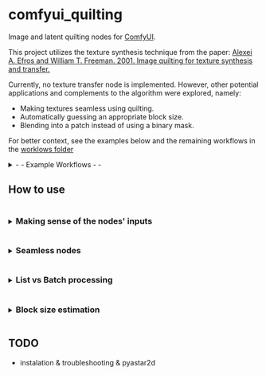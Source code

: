 # comfyui_quilting

Image and latent quilting nodes for [ComfyUI](https://github.com/comfyanonymous/ComfyUI).

This project utilizes the texture synthesis technique from the paper: [Alexei A. Efros and William T. Freeman. 2001. Image quilting for texture synthesis and transfer.](https://doi.org/10.1145/383259.383296)

Currently, no texture transfer node is implemented. However, other potential applications and complements to the algorithm were explored, namely:

* Making textures seamless using quilting.
* Automatically guessing an appropriate block size.
* Blending into a patch instead of using a binary mask.

For better context, see the examples below and the remaining workflows in the [worklows folder](workflows/)

<details>
<summary> - - Example Workflows - -  </summary>

### Image quilting example workflow
![image quilting workflow](workflows/image_quilting.png)


### Vertically seamless texture example workflow
![latent quilting workflow](workflows/seamless%20image%20SB%20plus%20seamless%20sampling.png)
</details>


## How to use

<details>
<summary><h3  style="display:inline-block"> Making sense of the nodes' inputs </h3></summary>

_________________________
###  block_size

**The size of the blocks is given in pixels for images; for latent images, use the number of pixels divided by 8 instead.**

Block size impacts both the synthesis time and the seamlessness of the generated texture.

Larger blocks can speed up the generation process because fewer blocks are required to cover the same area, and the patch search area is reduced. However, achieving seamless generation involves careful consideration of block size.

If the block size is too small, it may struggle to adequately cover different patterns, leading to issues with texture continuity. Conversely, if the block size is too large, there may not be enough addressable area to properly cover an entire pattern or its variations, potentially resulting in noticeable seams or repetitions.

**To address this challenge, all image nodes allow for the block size to be defined automatically by setting block_size to values within the range of [-1, 2]. The meanings of these values are as follows:**

* -1: Uses the same logic as the **Guess Nice Block Size** node with the option **simple_and_fast** enabled, which uses a quick estimation.
* 0: Similar to the previous option, but **simple_and_fast** is disabled. 
* 1: Sets block size to 1/3 of the texture shortest edge length. A likely decent block size without needing to readjust the value when changing texture and not prone to algorithmic swings. 
* 2: Sets block size to 3/4 of the texture shortest edge length. If you need a quick generation or handle a considerably large portion of the texture when running a seamless node but don't want to set the block size manually.  

When a batch of images is provided, a separate block size guess is computed for each image individually.

Note that the guessed block sizes are recalculated each time and are not stored for future executions. If caching is important, you can use the **Guess Nice Block Size** node instead. However, be aware that this node will not calculate individual block sizes for each image in a batch; it will only inspect the first image.

_________________________
### overlap


Given as a percentage, indicates the portion of the block that overlaps with the next block when stitching.

_________________________
### tolerance

When stitching, tolerance defines the margin of acceptable patches.

- Lower tolerance: Selects sets of patches that better fit their neighborhood but may result in too much repetition.
- Higher tolerance: Avoids repetition but may generate some not-so-seamless transitions between patches.

A tolerance of 1 allows for the selection of patches with an error value up to twice the minimum error, where the minimum error is defined as the error of the most seamless patch. The selection among these patches is random.

Perhaps counterintuitively, **a very low tolerance can sometimes hinder the generation of a seamless texture**. This occurs because patch selection becomes too restrictive, resulting in the lookup texture being output as is. This can lead the generation towards the lookup texture's edges, which may create discontinuities. This is especially important to consider when using small lookup textures relative to the block and generation sizes.

_________________________
### parallelization_lvl (Parallelization Level)
Controls the level of parallel processing during the generation.

* 0: Runs the algorithm sequentially (no parallelization).

* 1: Segments the generation into 4 quadrants, which are generated in parallel.

* 2 or more: Generally not recommended for most use cases as it can be slower than using a lower parallelization level. Consider this setting for larger generations and patches, and also account for the available CPU cores.

    When using a parallelization level of 2 or more:

    * Each quadrant's process will use a number of subprocesses equal to the parallelization level to generate that quadrant. 
    * The generation is done via cascading rows, where a row can only be generated to the same extent as the previous row. Consequently, a process may stay idle waiting for the previous row generation to advance. 

<details>
<summary> - - Parallel generation diagram - - </summary>

![parallel_generation_visualization](./documentation/quilting_parallel.jpg)

</details> <br>

**Changing the parallelization level will affect the output!**

The sides where the overlap occurs differ for each quadrant, 
so it is not possible to reproduce the same result as the sequential algorithm. Higher levels of parallelization do not suffer from this problem conceptually, 
however the current implementation won't generate the same output.

_________________________
### version

The version parameter affects only patch search and selection. For better performance, it is recommended to use a version above zero. The behaviors for each version are as follows:

* 0: Uses the original jena2020 implementation with numpy, calculating the mean of squared differences for each overlapping section and summing these results. This option provides the same results as version 1.0.0.

* 1: Similar to version 0 but utilizes OpenCV's matchTemplate with the TM_SQDIFF option, improving performance.

* 2: Builds on version 1 by using the maximum error of all overlapping sections to minimize worst-case edges. For image nodes, the CIELAB color space is used instead of RGB.

* 3: Employs matchTemplate with the TM_CCOEFF_NORMED option. The final error is 1 minus the minimum value from all overlapping sections, also minimizing worst-case edges.

_________________________
### blend_into_patch

If enabled, the transition between an existing texture and a patch is made gradual.

This is done using a combination of three masks:

* Blurred Min-Cut Mask: similar to the original minimum cut mask but slightly blurred to avoid a harsh transition. The blurring is minimal to prevent the transition from extending to the margins, keeping block edges unnoticeable.

* Distance Transform Mask: this mask scales the transition area based on the size of patches in the minimum cut mask. Larger patches have longer transition areas, ensuring a smoother blend.

* Edge-Enhanced Mask: to prevent low values at the corners, which can make the patch noticeable, this mask combines the first two masks. It prioritizes the first mask near the patch edges to keep the corners unnoticeable.


</details>

<details>
<summary><h3  style="display:inline-block"> Seamless nodes </h3></summary>

_________________________
### Additional Inputs

Seamless nodes have the following additional inputs:

* **lookup**: the texture from which the patches are obtained; if no lookup is provided, the src is used instead.
* **ori**: the orientation in which to make the texture seamless: `H` for horizontally; `V` for vertically; `H & V` for both.

_________________________
### Make Seamless SP vs MP

Make Seamless Nodes come in two types: Single Patch (SP) and Multi Patch (MP).

Single Patch (SP):
* Faster than MP if no lookup texture is generated, albeit rarely with acceptable results.
* May give a more cohesive result in specific cases (e.g., vertically patching a journal without breaking words).

Multi Patch (MP):
* More likely to produce good results without a lookup texture compared to SP.
* Handles intricate textures better due to its more granular approach.
* Allows adjusting pattern variation through the tolerance setting, similar to quilting nodes.

<details>
<summary> - - Image of SP and MP, respectively - - </summary>

![single_and_multi_patch_visualization](documentation/single_and_multi_patch_vis.jpg)
</details> <br>

Both SP and MP make textures seamless by patching vertically first, then horizontally. The horizontal seam resulting from the second operation is patched with two square patches.

<details>
<summary> - - Image of the horizontal seam patching - - </summary>

![patching_the_seam_for_seamless_result](documentation/h_seam.jpg)
</details> <br>

</details>


<details>
<summary><h3  style="display:inline-block"> List vs Batch processing </h3></summary>

Items in a list are processed one at a time, while items in a batch are processed in parallel.

When using batches, the generation will still run with the configured level of parallelization, regardless of the batch size. Be mindful of this to avoid running too many processes simultaneously.

</details>



<details>
<summary><h3  style="display:inline-block"> Block size estimation </h3></summary>

The block size for generation can be estimated using the **Guess Quilting Block Size** node, or using a block size within the reserved range [-1, 0] as described in [Making sense of the nodes' inputs > block_size](#block_size). However, keep in mind that the automatically determined block size may not always be suitable for the texture, and that block size also affects generation time. A smaller block size may significantly increase the time required for generation.

<u>Enabling **simple_and_fast** is advised for medium and large textures</u>, and it will skip the *SIFT analysis* described below.

The heuristic for guessing the block size works as follows:

1. **Frequency Spectrum Analysis**: 
The texture's frequency spectrum is analyzed to identify points with high magnitudes. 
Only the maximum x or y components are retained, ignoring the direction of patterns. The selected high magnitudes are then adjusted and normalized so that their sum equals one.

2. **Optional SIFT Analysis**: 
This step is optional and slower, recommended only for small textures. 
SIFT descriptors are retrieved and clustered by size. The minimum distance  (considering only the maximum of the x and y components) between elements in each cluster is calculated. 
The average descriptor size and the minimum distance within each cluster are weighted by an estimate of the area coverage in the texture. As in step 1, the weights are adjusted and normalized to sum to one.

3. **Compute Fitness**: 
The sizes from steps 1 and 2 are used to identify numbers that are closest to their multiples, prioritizing those with larger weights.
The search is constrained as to do not exceed half the size of the smallest texture dimension or the largest size obtained in the data. 
If step 2 is used, the total weight sum is 2, giving equal importance to both approaches.

4. **Final Selection**: From the list of candidate sizes obtained in step 3, the largest size (not necessarily the one with the best fitness) is selected as the block size.








</details>


## TODO

* instalation & troubleshooting & pyastar2d 